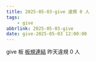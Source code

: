 ```yaml
---
title: 2025-05-03-give 違規 0 人
tags:
    - give
abbrlink: 2025-05-03-give
date: give-2025-05-03 12:00:00
---
```

give 板 [板規連結](https://www.ptt.cc/bbs/give/M.1612495900.A.C32.html)
昨天違規 0 人
